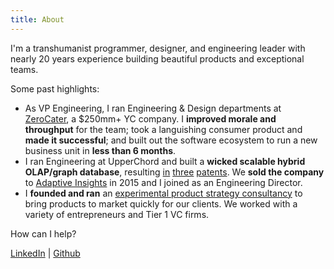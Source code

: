 ```yaml
---
title: About
---
```


I'm a transhumanist programmer, designer, and engineering leader with nearly 20 years experience building beautiful products and exceptional teams.

Some past highlights:

* As VP Engineering, I ran Engineering & Design departments at [ZeroCater](https://zerocater.com/), a $250mm+ YC company. I **improved morale and throughput** for the team; took a languishing consumer product and **made it successful**; and built out the software ecosystem to run a new business unit in **less than 6 months**.
* I ran Engineering at UpperChord and built a **wicked scalable hybrid OLAP/graph database**, resulting [in](https://patents.google.com/patent/US20160259832A1/en?inventor=huned+botee&oq=huned+botee) [three](https://patents.google.com/patent/US20150186825A1/en?inventor=huned+botee&oq=huned+botee) [patents](https://patents.google.com/patent/US20170300545A1/en?inventor=huned+botee&oq=huned+botee). We **sold the company** to [Adaptive Insights](https://adaptiveinsights.com/) in 2015 and I joined as an Engineering Director.
* I **founded and ran** an [experimental product strategy consultancy](https://734m.com/) to bring products to market quickly for our clients. We worked with a variety of entrepreneurs and Tier 1 VC firms.

How can I help?

[LinkedIn](https://www.linkedin.com/in/huned/) \| [Github](https://github.com/huned/)
